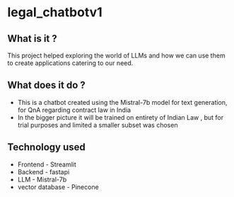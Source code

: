 # legal_chatbotv1
## What is it ?
This project helped exploring the world of LLMs and how we can use them to create applications catering to our need.
## What does it do ?
- This is a chatbot created using the Mistral-7b model for text generation, for QnA regarding contract law in India
- In the bigger picture it will be trained on entirety of Indian Law , but for trial purposes and limited a smaller subset was chosen
## Technology used
- Frontend - Streamlit
- Backend - fastapi
- LLM - Mistral-7b
- vector database - Pinecone

